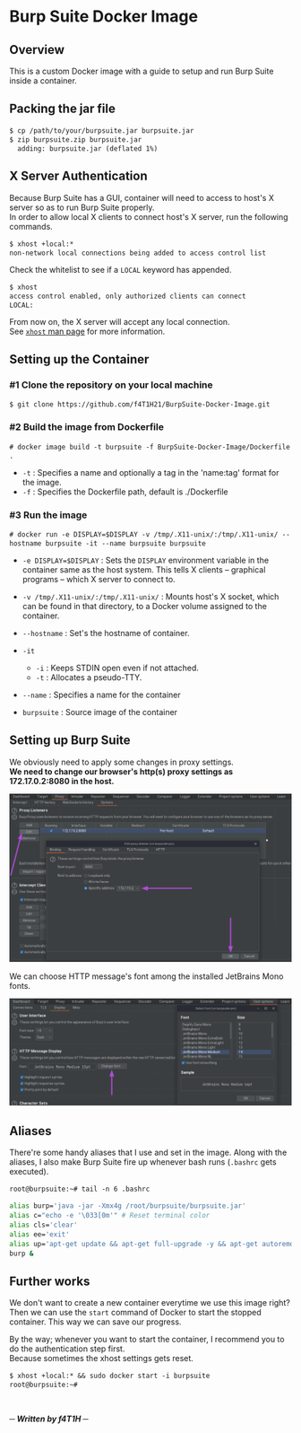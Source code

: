 # Burp Suite Docker Image
## Overview
This is a custom Docker image with a guide to setup and run Burp Suite inside a container. 

## Packing the jar file
```console
$ cp /path/to/your/burpsuite.jar burpsuite.jar
$ zip burpsuite.zip burpsuite.jar 
  adding: burpsuite.jar (deflated 1%)
```
## X Server Authentication
Because Burp Suite has a GUI, container will need to access to host's X server so as to run Burp Suite properly.<br/>
In order to allow local X clients to connect host's X server, run the following commands.

```console
$ xhost +local:*
non-network local connections being added to access control list
```

Check the whitelist to see if a `LOCAL` keyword has appended.

```console
$ xhost
access control enabled, only authorized clients can connect
LOCAL:
```

From now on, the X server will accept any local connection.<br/>
See [`xhost` man page](https://linux.die.net/man/1/xhost) for more information.

## Setting up the Container
### #1 Clone the repository on your local machine
```console
$ git clone https://github.com/f4T1H21/BurpSuite-Docker-Image.git
```

### #2 Build the image from Dockerfile

```console
# docker image build -t burpsuite -f BurpSuite-Docker-Image/Dockerfile .
```

- `-t` : Specifies a name and optionally a tag in the 'name:tag' format for the image.
- `-f` : Specifies the Dockerfile path, default is ./Dockerfile

### #3 Run the image
```console
# docker run -e DISPLAY=$DISPLAY -v /tmp/.X11-unix/:/tmp/.X11-unix/ --hostname burpsuite -it --name burpsuite burpsuite
```
- `-e DISPLAY=$DISPLAY` : Sets the `DISPLAY` environment variable in the container same as the host system. This tells X clients – graphical programs – which X server to connect to.

- `-v /tmp/.X11-unix/:/tmp/.X11-unix/` : Mounts host's X socket, which can be found in that directory, to a Docker volume assigned to the container.

- `--hostname` : Set's the hostname of container.

- `-it`
    - `-i` : Keeps STDIN open even if not attached.
    - `-t` : Allocates a pseudo-TTY.

- `--name` : Specifies a name for the container

- `burpsuite` : Source image of the container

## Setting up Burp Suite
We obviously need to apply some changes in proxy settings.<br/>
__We need to change our browser's http(s) proxy settings as 172.17.0.2:8080 in the host.__

![proxy](img/proxy.png)

We can choose HTTP message's font among the installed JetBrains Mono fonts.

![fonts](img/fonts.png)

## Aliases
There're some handy aliases that I use and set in the image.
Along with the aliases, I also make Burp Suite fire up whenever bash runs (`.bashrc` gets executed). 
```console
root@burpsuite:~# tail -n 6 .bashrc 
```
```bash
alias burp='java -jar -Xmx4g /root/burpsuite/burpsuite.jar'
alias c="echo -e '\033[0m'" # Reset terminal color
alias cls='clear'
alias ee='exit'
alias up='apt-get update && apt-get full-upgrade -y && apt-get autoremove -y && apt-get autoclean && apt-get clean'
burp &
```

## Further works
We don't want to create a new container everytime we use this image right?<br/>
Then we can use the `start` command of Docker to start the stopped container. This way we can save our progress.

By the way; whenever you want to start the container, I recommend you to do the authentication step first.<br/>
Because sometimes the xhost settings gets reset.

```console
$ xhost +local:* && sudo docker start -i burpsuite
root@burpsuite:~#
```
<br/>

___─ Written by f4T1H ─___

